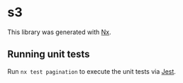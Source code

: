 # s3

This library was generated with [Nx](https://nx.dev).

## Running unit tests

Run `nx test pagination` to execute the unit tests via [Jest](https://jestjs.io).

